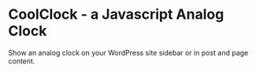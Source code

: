 # CoolClock - a Javascript Analog Clock

Show an analog clock on your WordPress site sidebar or in post and page content.
